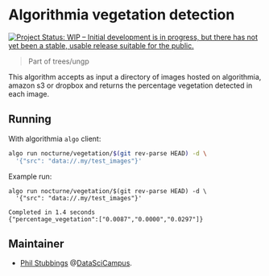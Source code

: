# Algorithmia vegetation detection

[![Project Status: WIP – Initial development is in progress, but there has not yet been a stable, usable release suitable for the public.](http://www.repostatus.org/badges/latest/wip.svg)](http://www.repostatus.org/#wip)

> Part of trees/ungp

This algorithm accepts as input a directory of images hosted on algorithmia,
amazon s3 or dropbox and returns the percentage vegetation detected in each
image.

## Running

With algorithmia `algo` client:

```bash
algo run nocturne/vegetation/$(git rev-parse HEAD) -d \
  '{"src": "data://.my/test_images"}'
```

Example run:

```
algo run nocturne/vegetation/$(git rev-parse HEAD) -d \
  '{"src": "data://.my/test_images"}'

Completed in 1.4 seconds
{"percentage_vegetation":["0.0087","0.0000","0.0297"]}
```

## Maintainer

* [Phil Stubbings](https://github.com/phil8192) @[DataSciCampus](https://datasciencecampus.github.io/).
